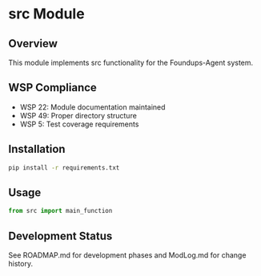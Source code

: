 # src Module

## Overview
This module implements src functionality for the Foundups-Agent system.

## WSP Compliance
- WSP 22: Module documentation maintained
- WSP 49: Proper directory structure
- WSP 5: Test coverage requirements

## Installation
```bash
pip install -r requirements.txt
```

## Usage
```python
from src import main_function
```

## Development Status
See ROADMAP.md for development phases and ModLog.md for change history.
